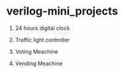 # verilog-mini_projects

1. 24 hours digital clock

2. Traffic light controller

3. Voting Meachine

4. Vending Meachine

